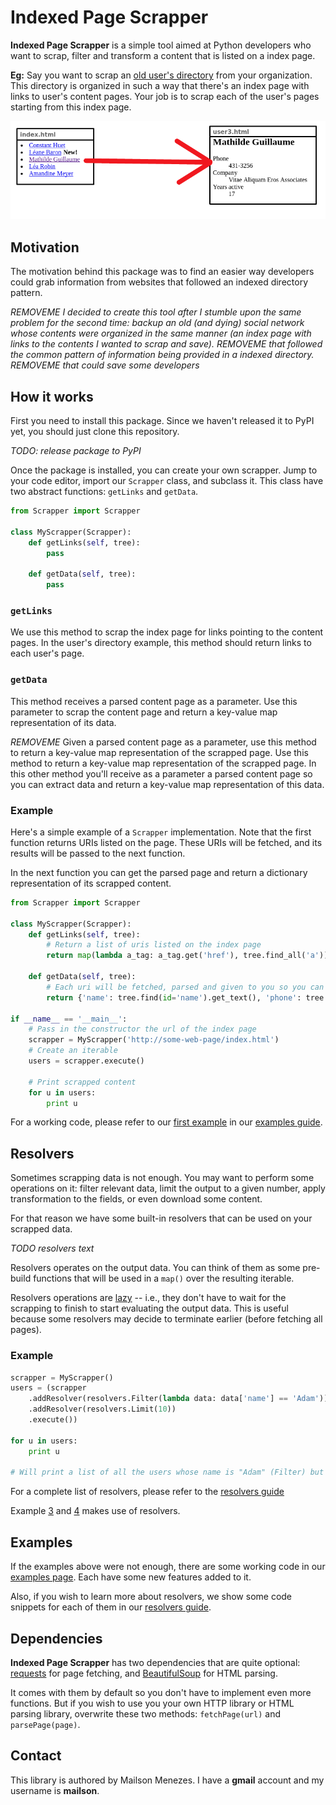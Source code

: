 # Indexed Page Scrapper

**Indexed Page Scrapper** is a simple tool aimed at Python developers who want to scrap, filter and transform a content that is listed on a index page.

**Eg:** Say you want to scrap an [old user's directory](https://en.wikipedia.org/wiki/Telephone_directory) from your organization. This directory is organized in such a way that there's an index page with links to user's content pages. Your job is to scrap each of the user's pages starting from this index page.

![Illustrative example](examples/example1.png)

## Motivation

The motivation behind this package was to find an easier way developers could grab information from websites that followed an indexed directory pattern.

*REMOVEME I decided to create this tool after I stumble upon the same problem for the second time: backup an old (and dying) social network whose contents were organized in the same manner (an index page with links to the contents I wanted to scrap and save).*
*REMOVEME that followed the common pattern of information being provided in a indexed directory.*
*REMOVEME that could save some developers*

## How it works

First you need to install this package. Since we haven't released it to PyPI yet, you should just clone this repository.

*TODO: release package to PyPI*

Once the package is installed, you can create your own scrapper. Jump to your code editor, import our `Scrapper` class, and subclass it. This class have two abstract functions: `getLinks` and `getData`.

```python
from Scrapper import Scrapper

class MyScrapper(Scrapper):
    def getLinks(self, tree):
        pass

    def getData(self, tree):
        pass
```

### `getLinks`

We use this method to scrap the index page for links pointing to the content pages. In the user's directory example, this method should return links to each user's page.

### `getData`

This method receives a parsed content page as a parameter. Use this parameter to scrap the content page and return a key-value map representation of its data.

*REMOVEME*
Given a parsed content page as a parameter, use this method to return a key-value map representation of the scrapped page.
Use this method to return a key-value map representation of the scrapped page.
In this other method you'll receive as a parameter a parsed content page so you can extract data and return a key-value map representation of this data.

### Example

Here's a simple example of a `Scrapper` implementation. Note that the first function returns URIs listed on the page. These URIs will be fetched, and its results will be passed to the next function.

In the next function you can get the parsed page and return a dictionary representation of its scrapped content.

```python
from Scrapper import Scrapper

class MyScrapper(Scrapper):
    def getLinks(self, tree):
        # Return a list of uris listed on the index page
        return map(lambda a_tag: a_tag.get('href'), tree.find_all('a'))

    def getData(self, tree):
        # Each uri will be fetched, parsed and given to you so you can return its data from this method
        return {'name': tree.find(id='name').get_text(), 'phone': tree.find(id='phone').get_text()}

if __name__ == '__main__':
    # Pass in the constructor the url of the index page
    scrapper = MyScrapper('http://some-web-page/index.html')
    # Create an iterable
    users = scrapper.execute()

    # Print scrapped content
    for u in users:
        print u
```

For a working code, please refer to our [first example](examples/example1/example1.py) in our [examples guide](examples/).

## Resolvers

Sometimes scrapping data is not enough. You may want to perform some operations on it: filter relevant data, limit the output to a given number, apply transformation to the fields, or even download some content.

For that reason we have some built-in resolvers that can be used on your scrapped data.

*TODO resolvers text*

Resolvers operates on the output data. You can think of them as some pre-build functions that will be used in a `map()` over the resulting iterable.

Resolvers operations are [lazy](https://en.wikipedia.org/wiki/Lazy_evaluation) -- i.e., they don't have to wait for the scrapping to finish to start evaluating the output data. This is useful because some resolvers may decide to terminate earlier (before fetching all pages).

### Example

```python
scrapper = MyScrapper()
users = (scrapper
    .addResolver(resolvers.Filter(lambda data: data['name'] == 'Adam'))
    .addResolver(resolvers.Limit(10))
    .execute())

for u in users:
    print u

# Will print a list of all the users whose name is "Adam" (Filter) but just return the first 10 results (Limit)
```

For a complete list of resolvers, please refer to the [resolvers guide](resolvers/)

Example [3](examples/example3/example3.py) and [4](examples/example4/example4.py) makes use of resolvers.

## Examples

If the examples above were not enough, there are some working code in our [examples page](examples/). Each have some new features added to it.

Also, if you wish to learn more about resolvers, we show some code snippets for each of them in our [resolvers guide](resolvers/).

## Dependencies

**Indexed Page Scrapper** has two dependencies that are quite optional: [requests](http://python-requests.org) for page fetching, and [BeautifulSoup](http://www.crummy.com/software/BeautifulSoup/) for HTML parsing.

It comes with them by default so you don't have to implement even more functions. But if you wish to use you your own HTTP library or HTML parsing library, overwrite these two methods: `fetchPage(url)` and `parsePage(page)`.

## Contact

This library is authored by Mailson Menezes. I have a **gmail** account and my username is **mailson**.
